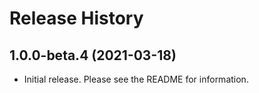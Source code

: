 # Release History

## 1.0.0-beta.4 (2021-03-18)

- Initial release. Please see the README for information.

